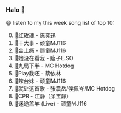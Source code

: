 

### Halo 👋

😄 listen to my this week song list of top 10:

0. 🌈红玫瑰 - 陈奕迅
1. 🌈干大事  - 顽童MJ116
2. 🌈金上瘾 - 顽童MJ116
3. 🌈她没在看我 - 瘦子E.SO
4. 🌈九局下半 - MC Hotdog
5. 🌈Play我呸 - 蔡依林
6. 🌈辣台妹 - 顽童MJ116
7. 🌈就让这首歌 - 张震岳/侯佩岑/MC Hotdog
8. 🌈CPR - 江静（呆宝静）
9. 🌈迷途羔羊 (Live) - 顽童MJ116

